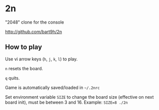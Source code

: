 
# 2n

"2048" clone for the console

http://github.com/bart9h/2n


## How to play

Use vi arrow keys (`h`, `j`, `k`, `l`) to play.

`n` resets the board.

`q` quits.

Game is automatically saved/loaded in `~/.2nrc`

Set environment variable `SIZE` to change the board size
(effective on next board init), must be between 3 and 16.
Example: `SIZE=8 ./2n`
